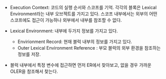 - Execution Context: 코드의 실행 순서와 스코프를 기억. 각각의 블록은 Lexical Environment라는 내부 오브젝트를 가지고 있다. 스코프 내부에서는 외부의 어떤 스코프에도 접근이 가능하나 외부에서 내부를 참조할 수 없다.

- Lexical Environment: 내부에 두가지 정보를 가지고 있다.

  - Envirionment Record: 현재 블럭 내부의 정보를 가지고 있다.
  - Outer Lexical Environment Reference : 부모 블럭의 외부 환경을 참조하는 정보를 저장.

- 블럭 내부에서 특정 변수에 접근하면 먼저 ER에서 찾아보고, 없을 경우 가까운 OLER을 참조해서 찾는다.
